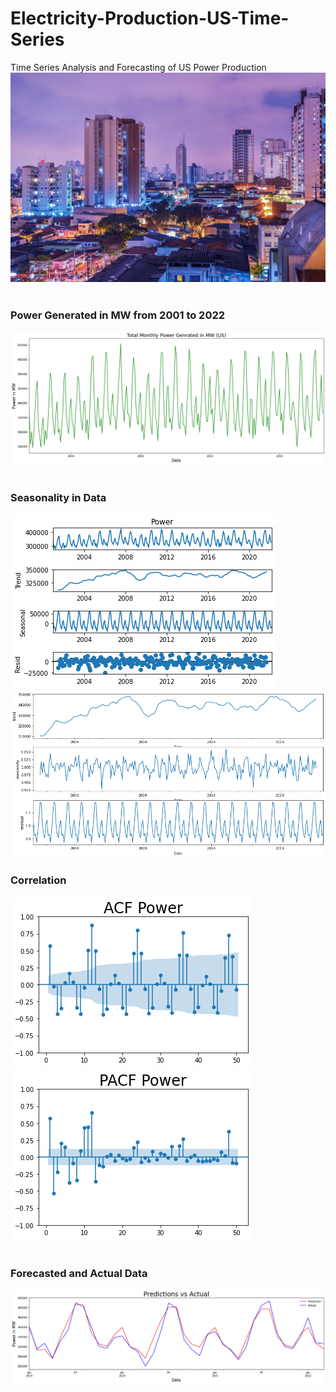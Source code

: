 # Electricity-Production-US-Time-Series
Time Series Analysis and Forecasting of US Power Production
<img src='img/electricty.jpeg'>
<br>
<br>
### Power Generated in MW from 2001 to 2022
<img src='img/fig1.png'>
<br>
<br>

### Seasonality in Data

<img src='img/fig2.png'>
<img src='img/fig3.png'>

### Correlation
<img src='img/acf3.png'>
<img src='img/acf4.png'>

<br>
<br>

### Forecasted and Actual Data
<img src='img/fig5.png'>
